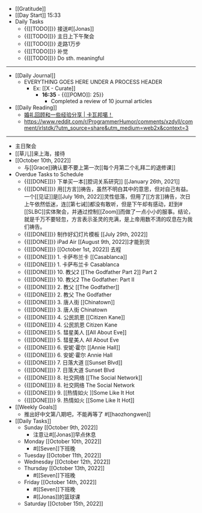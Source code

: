 - [[Gratitude]]
- [[Day Start]] 15:33
- Daily Tasks
    - {{[[TODO]]}} 接送#[[Jonas]]
    - {{[[TODO]]}} 主日上下午聚会
    - {{[[TODO]]}} 走路1万步
    - {{[[TODO]]}} 补觉
    - {{[[TODO]]}} Do sth. meaningful
- ---
- [[Daily Journal]] 
    - EVERYTHING GOES HERE UNDER A PROCESS HEADER
        - Ex: [[X - Curate]]
            - **16:35** - {{[[POMO]]: 25}}
                -  Completed a review of 10 journal articles
- [[Daily Reading]]
    - [婚礼回顾和一些经验分享 | 卡瓦邦噶！](https://www.kawabangga.com/posts/4840)
    - https://www.reddit.com/r/ProgrammerHumor/comments/xzdyll/comment/irlstdk/?utm_source=share&utm_medium=web2x&context=3
- ---
- 主日聚会
- [[草儿]]来上海，接待
- [[October 10th, 2022]]
    - 与[[Grace]]确认要不要上第一次[[每个月第二个礼拜二的退修课]]
- Overdue Tasks to Schedule
    - {{[[DONE]]}} 下单买一本[[腔词关系研究]] [[January 26th, 2021]]
    - {{[[DONE]]}} 用[[方言]]祷告，虽然不明白其中的意思，但对自己有益。一个[[见证]]是[[July 16th, 2022]]灵性低落，但用了[[方言]]祷告，次日上午依然低迷，连[[第七诫]]都没有敢听，但是下午却有感动，赶到#[[SLBC]]实体聚会，并通过控制[[Zoom]]而做了一点小小的服事。结论，就是千万不要轻忽，方言表示圣灵的充满，是上帝用数不清的叹息在为我们祷告。
    - {{[[DONE]]}} 制作好幻灯片模板 [[July 29th, 2022]]
    - {{[[DONE]]}} iPad Air [[August 9th, 2022]]才能到货
    - {{[[DONE]]}} [[October 1st, 2022]] 去程
    - {{[[DONE]]}} 1. 卡萨布兰卡 [[Casablanca]]
    - {{[[DONE]]}} 1. 卡萨布兰卡 Casablanca
    - {{[[DONE]]}} 10. 教父2 [[The Godfather Part 2]] Part 2
    - {{[[DONE]]}} 10. 教父2 The Godfather: Part Ⅱ
    - {{[[DONE]]}} 2. 教父 [[The Godfather]]
    - {{[[DONE]]}} 2. 教父 The Godfather
    - {{[[DONE]]}} 3. 唐人街 [[Chinatown]]
    - {{[[DONE]]}} 3. 唐人街 Chinatown
    - {{[[DONE]]}} 4. 公民凯恩 [[Citizen Kane]]
    - {{[[DONE]]}} 4. 公民凯恩 Citizen Kane
    - {{[[DONE]]}} 5. 彗星美人 [[All About Eve]]
    - {{[[DONE]]}} 5. 彗星美人 All About Eve
    - {{[[DONE]]}} 6. 安妮·霍尔 [[Annie Hall]]
    - {{[[DONE]]}} 6. 安妮·霍尔 Annie Hall
    - {{[[DONE]]}} 7. 日落大道 [[Sunset Blvd]]
    - {{[[DONE]]}} 7. 日落大道 Sunset Blvd
    - {{[[DONE]]}} 8. 社交网络 [[The Social Network]]
    - {{[[DONE]]}} 8. 社交网络 The Social Network
    - {{[[DONE]]}} 9. [[热情如火 ]]Some Like It Hot
    - {{[[DONE]]}} 9. 热情如火 [[Some Like It Hot]]
- [[Weekly Goals]]
    - 推出好中文第八期吧，不能再等了 #[[haozhongwen]]
- [[Daily Tasks]]
    - Sunday [[October 9th, 2022]]
        - 注意让#[[Jonas]]早点休息
    - Monday [[October 10th, 2022]]
        - #[[Seven]]下班晚
    - Tuesday [[October 11th, 2022]]
    - Wednesday [[October 12th, 2022]]
    - Thursday [[October 13th, 2022]]
        - #[[Seven]]下班晚
    - Friday [[October 14th, 2022]]
        - #[[Seven]]下班晚
        - #[[Jonas]]的篮球课
    - Saturday [[October 15th, 2022]]
